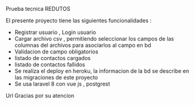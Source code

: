Prueba tecnica REDUTOS

El presente proyecto tiene las siguientes funcionalidades :

- Registrar usuario , Login usuario
- Cargar archivo csv , permitiendo seleccionar los campos de las columnas del archivos para asociarlos al campo en bd
- Validacion de campo obligatorios
- listado de contactos cargados
- listado de contactos fallidos
- Se realiza el deploy en heroku, la informacion de la bd se describe en las migraciones de este proyecto
- Se usa laravel 8 con vue js , postgrest

Url 
Gracias por su atencion 